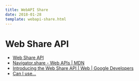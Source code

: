 ```yaml
---
title: WebAPI Share
date: 2018-01-28
template: webapi-share.html
---
```


Web Share API
=============

- [Web Share API](https://wicg.github.io/web-share/)
- [Navigator.share - Web APIs | MDN](https://developer.mozilla.org/en-US/docs/Web/API/Navigator/share)
- [Introducing the Web Share API  |  Web  |  Google Developers](https://developers.google.com/web/updates/2016/09/navigator-share)
- [Can I use...](https://caniuse.com/#feat=web-share)
